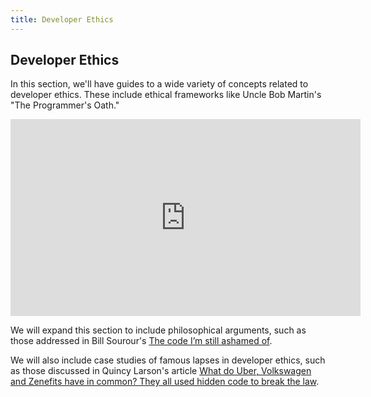 ```yaml
---
title: Developer Ethics
---
```

## Developer Ethics

In this section, we'll have guides to a wide variety of concepts related to developer ethics. These include ethical frameworks like Uncle Bob Martin's "The Programmer's Oath."

<iframe width="560" height="315" src="https://www.youtube.com/embed/36NgPu9OyRM" frameborder="0" allowfullscreen></iframe>

We will expand this section to include philosophical arguments, such as those addressed in Bill Sourour's [The code I’m still ashamed of](https://medium.freecodecamp.org/the-code-im-still-ashamed-of-e4c021dff55e).

We will also include case studies of famous lapses in developer ethics, such as those discussed in Quincy Larson's article [What do Uber, Volkswagen and Zenefits have in common? They all used hidden code to break the law](https://medium.freecodecamp.org/dark-genius-how-programmers-at-uber-volkswagen-and-zenefits-helped-their-employers-break-the-law-b7a7939c6591).